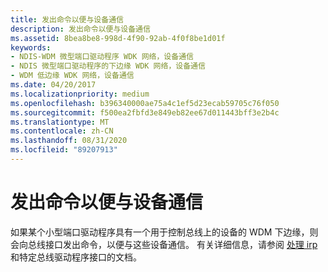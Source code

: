 ```yaml
---
title: 发出命令以便与设备通信
description: 发出命令以便与设备通信
ms.assetid: 8bea8be8-998d-4f90-92ab-4f0f8be1d01f
keywords:
- NDIS-WDM 微型端口驱动程序 WDK 网络，设备通信
- NDIS 微型端口驱动程序的下边缘 WDK 网络，设备通信
- WDM 低边缘 WDK 网络，设备通信
ms.date: 04/20/2017
ms.localizationpriority: medium
ms.openlocfilehash: b396340000ae75a4c1ef5d23ecab59705c76f050
ms.sourcegitcommit: f500ea2fbfd3e849eb82ee67d011443bff3e2b4c
ms.translationtype: MT
ms.contentlocale: zh-CN
ms.lasthandoff: 08/31/2020
ms.locfileid: "89207913"
---
```

# <a name="issuing-commands-to-communicate-with-devices"></a>发出命令以便与设备通信





如果某个小型端口驱动程序具有一个用于控制总线上的设备的 WDM 下边缘，则会向总线接口发出命令，以便与这些设备通信。 有关详细信息，请参阅 [处理 irp](../kernel/handling-irps.md) 和特定总线驱动程序接口的文档。

 

